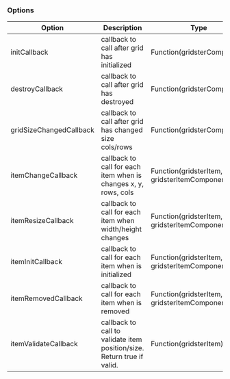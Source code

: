 ### Options

| Option                  | Description                                                            | Type                                          | Default   |
| ----------------------- | ---------------------------------------------------------------------- | --------------------------------------------- | --------- |
| initCallback            | callback to call after grid has initialized                            | Function(gridsterComponent)                   | undefined |
| destroyCallback         | callback to call after grid has destroyed                              | Function(gridsterComponent)                   | undefined |
| gridSizeChangedCallback | callback to call after grid has changed size cols/rows                 | Function(gridsterComponent)                   | undefined |
| itemChangeCallback      | callback to call for each item when is changes x, y, rows, cols        | Function(gridsterItem, gridsterItemComponent) | undefined |
| itemResizeCallback      | callback to call for each item when width/height changes               | Function(gridsterItem, gridsterItemComponent) | undefined |
| itemInitCallback        | callback to call for each item when is initialized                     | Function(gridsterItem, gridsterItemComponent) | undefined |
| itemRemovedCallback     | callback to call for each item when is removed                         | Function(gridsterItem, gridsterItemComponent) | undefined |
| itemValidateCallback    | callback to call to validate item position/size. Return true if valid. | Function(gridsterItem)                        | undefined |
